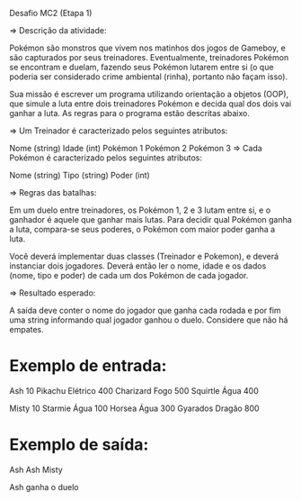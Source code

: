 Desafio MC2 (Etapa 1)

⇒ Descrição da atividade:

Pokémon são monstros que vivem nos matinhos dos jogos de Gameboy, e são capturados por seus treinadores. Eventualmente, treinadores Pokémon se encontram e duelam, fazendo seus Pokémon lutarem entre si (o que poderia ser considerado crime ambiental (rinha), portanto não façam isso).

Sua missão é escrever um programa utilizando orientação a objetos (OOP), que simule a luta entre dois treinadores Pokémon e decida qual dos dois vai ganhar a luta. As regras para o programa estão descritas abaixo.



⇒ Um Treinador é caracterizado pelos seguintes atributos:

Nome (string)
Idade (int)
Pokémon 1
Pokémon 2
Pokémon 3
⇒ Cada Pokémon é caracterizado pelos seguintes atributos:

Nome (string)
Tipo (string)
Poder (int)


⇒ Regras das batalhas:

Em um duelo entre treinadores, os Pokémon 1, 2 e 3 lutam entre si, e o ganhador é aquele que ganhar mais lutas. Para decidir qual Pokémon ganha a luta, compara-se seus poderes, o Pokémon com maior poder ganha a luta.

Você deverá implementar duas classes (Treinador e Pokemon), e deverá instanciar dois jogadores. Deverá então ler o nome, idade e os dados (nome, tipo e poder) de cada um dos Pokémon de cada jogador.

 

⇒ Resultado esperado:

A saída deve conter o nome do jogador que ganha cada rodada e por fim uma string informando qual jogador ganhou o duelo. Considere que não há empates.

# Exemplo de entrada:

Ash
10
Pikachu
Elétrico
400
Charizard
Fogo
500
Squirtle
Água
400

Misty
10
Starmie
Água
100
Horsea
Água
300
Gyarados
Dragão
800

 

# Exemplo de saída:

Ash
Ash
Misty

Ash ganha o duelo